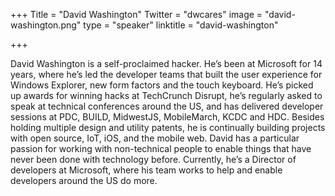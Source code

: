+++
Title = "David Washington"
Twitter = "dwcares"
image = "david-washington.png"
type = "speaker"
linktitle = "david-washington"

+++

David Washington is a self-proclaimed hacker. He’s been at Microsoft for 14 years, where he’s led the developer teams that built the user experience for Windows Explorer, new form factors and the touch keyboard. He’s picked up awards for winning hacks at TechCrunch Disrupt, he’s regularly asked to speak at technical conferences around the US, and has delivered developer sessions at PDC, BUILD, MidwestJS, MobileMarch, KCDC and HDC. Besides holding multiple design and utility patents, he is continually building projects with open source, IoT, iOS, and the mobile web. David has a particular passion for working with non-technical people to enable things that have never been done with technology before. Currently, he’s a Director of developers at Microsoft, where his team works to help and enable developers around the US do more.

